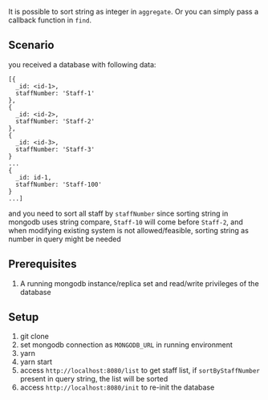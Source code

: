 It is possible to sort string as integer in `aggregate`.
Or you can simply pass a callback function in `find`.

## Scenario
you received a database with following data:
```
[{
  _id: <id-1>,
  staffNumber: 'Staff-1' 
},
{
  _id: <id-2>,
  staffNumber: 'Staff-2' 
},
{
  _id: <id-3>,
  staffNumber: 'Staff-3' 
}
...
{
  _id: id-1,
  staffNumber: 'Staff-100' 
}
...]
```
and you need to sort all staff by `staffNumber`
since sorting string in mongodb uses string compare, `Staff-10` will come before `Staff-2`,
and when modifying existing system is not allowed/feasible, sorting string as number in query might be needed

## Prerequisites
1. A running mongodb instance/replica set and read/write privileges of the database

## Setup
1. git clone
1. set mongodb connection as `MONGODB_URL` in running environment
1. yarn
1. yarn start
1. access `http://localhost:8080/list` to get staff list, if `sortByStaffNumber` present in query string, the list will be sorted
1. access `http://localhost:8080/init` to re-init the database